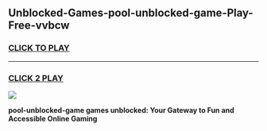 
## Unblocked-Games-pool-unblocked-game-Play-Free-vvbcw
<h3>
<a href="https://premium76.site?title=pool-unblocked-game&ref=10A">CLICK TO PLAY</a></h3>
<hr>

<h3>
<a href="https://premium76.site?title=pool-unblocked-game&ref=10A">CLICK 2 PLAY</a>
  
</h3>

<a href="https://premium76.site?title=pool-unblocked-game&ref=10A"><img src="https://clearcache.store/games.png"></a>


**pool-unblocked-game games unblocked: Your Gateway to Fun and Accessible Online Gaming**
